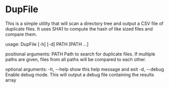 # DupFile
This is a simple utility that will scan a directory tree and output a CSV file of duplicate files.
It uses SHA1 to compute the hash of like sized files and compare them.

usage: DupFile [-h] [-d] PATH [PATH ...]

positional arguments:
  PATH         Path to search for duplicate files. If multiple paths are
               given, files from all paths will be compared to each other.

optional arguments:
  -h, --help   show this help message and exit
  -d, --debug  Enable debug mode. This will output a debug file containing the
               results array
